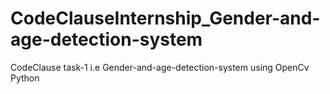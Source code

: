 # CodeClauseInternship_Gender-and-age-detection-system
CodeClause task-1 i.e Gender-and-age-detection-system using OpenCv Python

